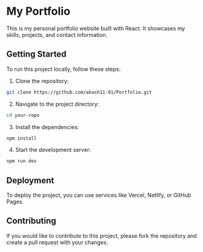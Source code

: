 # My Portfolio

This is my personal portfolio website built with React. It showcases my skills, projects, and contact information.

## Getting Started

To run this project locally, follow these steps:

1. Clone the repository:
  ```bash
  git clone https://github.com/akash11-01/Portfolio.git
  ```
2. Navigate to the project directory:
  ```bash
  cd your-repo
  ```
3. Install the dependencies:
  ```bash
  npm install
  ```
4. Start the development server:
  ```bash
  npm run dev
  ```

## Deployment

To deploy the project, you can use services like Vercel, Netlify, or GitHub Pages.

## Contributing

If you would like to contribute to this project, please fork the repository and create a pull request with your changes.

